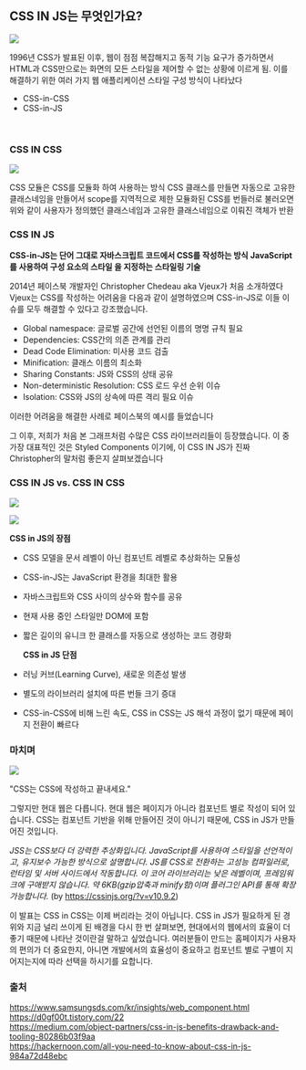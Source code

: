 ## CSS IN JS는 무엇인가요?

![](https://postfiles.pstatic.net/MjAyMjEwMjRfMTAx/MDAxNjY2NTc4OTIzOTk0.IH7cQtyQ12hKKm6hzk7DGHm6cerOOBkYf2gTQ3tUcikg.scFXdQ4YFB9ppOiK2V2BTGVAnbxme4GRJjOIABwsPvog.PNG.dsilver0818/image.png?type=w966)

1996년 CSS가 발표된 이후, 웹이 점점 복잡해지고 동적 기능 요구가 증가하면서 HTML과 CSS만으로는 화면의 모든 스타일을 제어할 수 없는 상황에 이르게 됨.
이를 해결하기 위한 여러 가지 웹 애플리케이션 스타일 구성 방식이 나타났다

- CSS-in-CSS
- CSS-in-JS

</br>

### CSS IN CSS

![](https://www.javascriptstuff.com/static/css-modules-diagram-incomplete-f2ff456c36a0f2ca41509827cc937eb2-f7c8c.png)

CSS 모듈은 CSS를 모듈화 하여 사용하는 방식
CSS 클래스를 만들면 자동으로 고유한 클래스네임을 만들어서 scope를 지역적으로 제한
모듈화된 CSS를 번들러로 불러오면 위와 같이 사용자가 정의했던 클래스네임과 고유한 클래스네임으로 이뤄진 객체가 반환

### CSS IN JS

**CSS-in-JS는 단어 그대로 자바스크립트 코드에서 CSS를 작성하는 방식**
**JavaScript 를 사용하여 구성 요소의 스타일 을 지정하는 스타일링 기술**

2014년 페이스북 개발자인 Christopher Chedeau aka Vjeux가 처음 소개하였다
Vjeux는 CSS를 작성하는 어려움을 다음과 같이 설명하였으며 CSS-in-JS로 이들 이슈를 모두 해결할 수 있다고 강조했습니다.

- Global namespace: 글로벌 공간에 선언된 이름의 명명 규칙 필요
- Dependencies: CSS간의 의존 관계를 관리
- Dead Code Elimination: 미사용 코드 검출
- Minification: 클래스 이름의 최소화
- Sharing Constants: JS와 CSS의 상태 공유
- Non-deterministic Resolution: CSS 로드 우선 순위 이슈
- Isolation: CSS와 JS의 상속에 따른 격리 필요 이슈

이러한 어려움을 해결한 사례로 페이스북의 예시를 들었습니다

그 이후, 저희가 처음 본 그래프처럼 수많은 CSS 라이브러리들이 등장했습니다.
이 중 가장 대표적인 것은 Styled Components 이기에, 이 CSS IN JS가 진짜 Christopher의 말처럼 좋은지 살펴보겠습니다

### CSS IN JS vs. CSS IN CSS

![](https://image.samsungsds.com/kr/insights/web_component_img05.jpg?queryString=20221013055322)

![](https://image.samsungsds.com/kr/insights/web_component_img06.jpg?queryString=20221013055322)

**CSS in JS의 장점**

- CSS 모델을 문서 레벨이 아닌 컴포넌트 레벨로 추상화하는 모듈성
- CSS-in-JS는 JavaScript 환경을 최대한 활용
- 자바스크립트와 CSS 사이의 상수와 함수를 공유
- 현재 사용 중인 스타일만 DOM에 포함
- 짧은 길이의 유니크 한 클래스를 자동으로 생성하는 코드 경량화

  **CSS in JS 단점**

- 러닝 커브(Learning Curve), 새로운 의존성 발생
- 별도의 라이브러리 설치에 따른 번들 크기 증대
- CSS-in-CSS에 비해 느린 속도, CSS in CSS는 JS 해석 과정이 없기 때문에 페이지 전환이 빠르다

### 마치며

![](https://image.samsungsds.com/kr/insights/web_component_img09.jpg?queryString=20221013055322)

"CSS는 CSS에 작성하고 끝내세요."

그렇지만 현대 웹은 다릅니다. 현대 웹은 페이지가 아니라 컴포넌트 별로 작성이 되어 있습니다.
CSS는 컴포넌트 기반을 위해 만들어진 것이 아니기 때문에, CSS in JS가 만들어진 것입니다.

_JSS는 CSS보다 더 강력한 추상화입니다. JavaScript를 사용하여 스타일을 선언적이고, 유지보수 가능한 방식으로 설명합니다. JS를 CSS로 전환하는 고성능 컴파일러로, 런타임 및 서버 사이드에서 작동합니다. 이 코어 라이브러리는 낮은 레벨이며, 프레임워크에 구애받지 않습니다. 약 6KB(gzip압축과 minify함)이며 플러그인 API를 통해 확장 가능합니다._
(by https://cssinjs.org/?v=v10.9.2)
</br>

이 발표는 CSS in CSS는 이제 버리라는 것이 아닙니다. CSS in JS가 필요하게 된 경위와 지금 널리 쓰이게 된 배경을 다시 한 번 살펴보면, 현대에서의 웹에서의 효율이 더 좋기 때문에 나타난 것이란걸 말하고 싶었습니다. 여러분들이 만드는 홈페이지가 사용자의 편의가 더 중요한지, 아니면 개발에서의 효율성이 중요하고 컴포넌트 별로 구별이 지어지는지에 따라 선택을 하시기를 요합니다.

### 출처

https://www.samsungsds.com/kr/insights/web_component.html
</br>
https://d0gf00t.tistory.com/22
</br>
https://medium.com/object-partners/css-in-js-benefits-drawback-and-tooling-80286b03f9aa
</br>
https://hackernoon.com/all-you-need-to-know-about-css-in-js-984a72d48ebc
